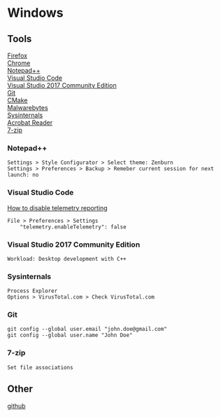 
# Windows

## Tools

[Firefox](https://www.mozilla.org/en-US/firefox/new)  
[Chrome](https://www.google.com/chrome)  
[Notepad++](https://notepad-plus-plus.org)  
[Visual Studio Code](https://code.visualstudio.com)  
[Visual Studio 2017 Community Edition](https://visualstudio.microsoft.com)  
[Git](https://git-scm.com)  
[CMake](https://cmake.org)  
[Malwarebytes](https://www.malwarebytes.com)  
[Sysinternals](https://docs.microsoft.com/en-us/sysinternals)  
[Acrobat Reader](https://get.adobe.com/reader)  
[7-zip](https://www.7-zip.org)  
	
### Notepad++
		
	Settings > Style Configurator > Select theme: Zenburn
	Settings > Preferences > Backup > Remeber current session for next launch: no

### Visual Studio Code

[How to disable telemetry reporting](https://code.visualstudio.com/docs/supporting/faq#_how-to-disable-telemetry-reporting)
	
	File > Preferences > Settings
		"telemetry.enableTelemetry": false
	
### Visual Studio 2017 Community Edition

	Workload: Desktop development with C++

### Sysinternals
		
	Process Explorer
	Options > VirusTotal.com > Check VirusTotal.com

### Git

	git config --global user.email "john.doe@gmail.com"
	git config --global user.name "John Doe"

### 7-zip

	Set file associations
		
## Other 

[github](https://github.com)